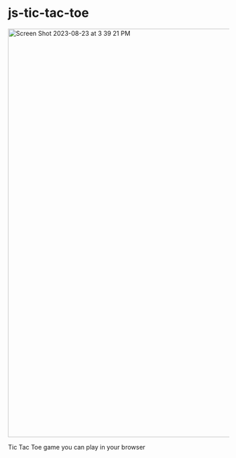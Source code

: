 # js-tic-tac-toe
<img width="929" alt="Screen Shot 2023-08-23 at 3 39 21 PM" src="https://github.com/Bwsmorgan/js-tic-tac-toe/assets/16944078/fbe3227f-062f-4a35-8221-ff260becc088">

Tic Tac Toe game you can play in your browser
